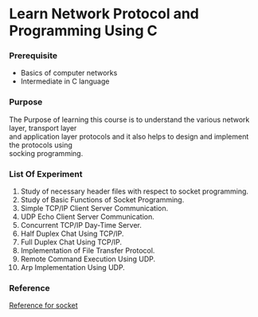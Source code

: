 # Learn Network Protocol and Programming Using **C**

### Prerequisite

* Basics of computer networks
* Intermediate in C language

### Purpose

The Purpose of learning this course is to understand the various network layer, transport layer  
 and application layer protocols and it also helps to design and implement the protocols using  
 socking programming.

### List Of Experiment

1. Study of necessary header files with respect to socket programming.
2. Study of Basic Functions of Socket Programming.
3. Simple TCP/IP Client Server Communication.
4. UDP Echo Client Server Communication.
5. Concurrent TCP/IP Day-Time Server.
6. Half Duplex Chat Using TCP/IP.
7. Full Duplex Chat Using TCP/IP.
8. Implementation of File Transfer Protocol.
9. Remote Command Execution Using UDP.
10. Arp Implementation Using UDP.

### Reference

[Reference for socket](https://linux.die.net/man/7/socket)





